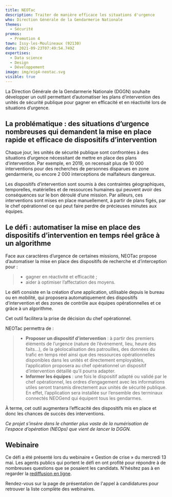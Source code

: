 ```yaml
---
title: NEOTac
description: Traiter de manière efficace les situations d'urgence
who: Direction Générale de la Gendarmerie Nationale
themes:
  - Sécurité
promos:
  - Promotion 4
town: Issy-les-Moulineaux (92130)
date: 2021-09-23T07:49:54.749Z
expertises:
  - Data science
  - Design
  - Développement
image: img/eig4-neotac.svg
visible: true
---
```

La Direction Générale de la Gendarmerie Nationale (DGGN) souhaite développer un outil permettant d’automatiser les plans d’intervention des unités de sécurité publique pour gagner en efficacité et en réactivité lors de situations d’urgence.

## La problématique : des situations d’urgence nombreuses qui demandent la mise en place rapide et efficace de dispositifs d’intervention

Chaque jour, les unités de sécurité publique sont confrontées à des situations d’urgence nécessitant de mettre en place des plans d’intervention. Par exemple, en 2019, on recensait plus de 10 000 interventions pour des recherches de personnes disparues en zone gendarmerie, ou encore 2 000 interceptions de malfaiteurs dangereux.

Les dispositifs d’intervention sont soumis à des contraintes géographiques, temporelles, matérielles et de ressources humaines qui peuvent avoir des conséquences sur le bon déroulé d’une mission. Par ailleurs, ces interventions sont mises en place manuellement, à partir de plans figés, par le chef opérationnel ce qui peut faire perdre de précieuses minutes aux équipes.

## Le défi : automatiser la mise en place des dispositifs d’intervention en temps réel grâce à un algorithme

Face aux caractères d’urgence de certaines missions, NEOTac propose d’automatiser la mise en place des dispositifs de recherche et d’interception pour :

> * gagner en réactivité et efficacité ;
> * aider à optimiser l’affectation des moyens.

Le défi consiste en la création d’une application, utilisable depuis le bureau ou en mobilité, qui proposera automatiquement des dispositifs d’intervention et des zones de contrôle aux équipes opérationnelles et ce grâce à un algorithme.

Cet outil facilitera la prise de décision du chef opérationnel.

NEOTac permettra de :

> * **Proposer un dispositif d’intervention** : à partir des premiers éléments de l’urgence (nature de l’événement, lieu, heure des faits…), de la géolocalisation des patrouilles, des données du trafic en temps réel ainsi que des ressources opérationnelles disponibles dans les unités et directement employables, l’application proposera au chef opérationnel un dispositif d’intervention détaillé qu’il pourra adapter.
> * **Informer les équipes** : une fois le dispositif adapté ou validé par le chef opérationnel, les ordres d’engagement avec les informations utiles seront transmis directement aux unités de sécurité publique. En effet, l’application sera installée sur l’ensemble des terminaux connectés NEOGend qui équipent tous les gendarmes.

À terme, cet outil augmentera l’efficacité des dispositifs mis en place et donc les chances de succès des interventions.

*Ce projet s’insère dans le chantier plus vaste de la numérisation de l’espace d’opération (NEOps) que vient de lancer la DGGN.*

## Webinaire

Ce défi a été présenté lors du webinaire « Gestion de crise » du mercredi 13 mai. Les agents publics qui portent le défi en ont profité pour répondre à de nombreuses questions que se posaient les candidats. N'hésitez pas à en regarder la [rediffusion en ligne](https://app.livestorm.co/demarches-simplifiees/webinaire-eig-2 "Rediffusion du webinaire").

Rendez-vous sur la page de présentation de l'appel à candidatures pour retrouver la liste complète des webinaires.
